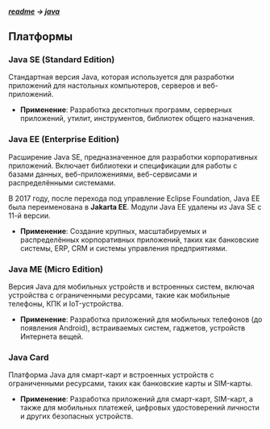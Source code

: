 ##### [readme](/README.md) → [java](../java.md)

## Платформы

### **Java SE (Standard Edition)**

Стандартная версия Java, которая используется для разработки приложений для настольных компьютеров, серверов и веб-приложений.

- **Применение**: Разработка десктопных программ, серверных приложений, утилит, инструментов, библиотек общего назначения.

### **Java EE (Enterprise Edition)**

Расширение Java SE, предназначенное для разработки корпоративных приложений. Включает библиотеки и спецификации для работы с базами данных, веб-приложениями, веб-сервисами и распределёнными системами. 

В 2017 году, после перехода под управление Eclipse Foundation, Java EE была переименована в **Jakarta EE**. Модули Java EE удалены из Java SE с 11-й версии.

- **Применение**: Создание крупных, масштабируемых и распределённых корпоративных приложений, таких как банковские системы, ERP, CRM и системы управления предприятиями.

### **Java ME (Micro Edition)**

Версия Java для мобильных устройств и встроенных систем, включая устройства с ограниченными ресурсами, такие как мобильные телефоны, КПК и IoT-устройства.

- **Применение**: Разработка приложений для мобильных телефонов (до появления Android), встраиваемых систем, гаджетов, устройств Интернета вещей.

### **Java Card**

Платформа Java для смарт-карт и встроенных устройств с ограниченными ресурсами, таких как банковские карты и SIM-карты.

- **Применение**: Разработка приложений для смарт-карт, SIM-карт, а также для мобильных платежей, цифровых удостоверений личности и других безопасных устройств.